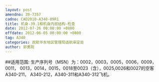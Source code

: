 ```yaml
---
layout: post
amendno: 39-7357
cadno: CAD2010-A340-09R1
title: 机身-39.1框机身内部结构-检查
date: 2012-07-26 00:00:00 +0800
effdate: 2012-06-05 00:00:00 +0800
tag: A340
categories: 民航华东地区管理局适航审定处
author: 郭勇刚
---
```


##适用范围:
生产序列号（MSN）为：0002，0003，0005，0006，0009，0011， 0013，0014，0015，0018至0023（含），0025,0026和0027的空客A340-211， A340-212，A340-311和A340-312飞机。


